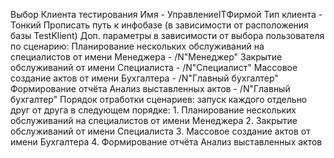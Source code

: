 Выбор Клиента тестирования
    Имя - УправлениеITФирмой
    Тип клиента - Тонкий
Прописать путь к инфобазе (в зависимости от расположения базы TestKlient)
    Доп. параметры в зависимости от выбора пользователя по сценарию: 
        Планирование нескольких обслуживаний на специалистов от имени Менеджера - /N"Менеджер" 
        Закрытие обслуживаний от имени Специалиста - /N"Специалист"
        Массовое создание актов от имени Бухгалтера - /N"Главный бухгалтер"
        Формирование отчёта Анализ выставленных актов - /N"Главный бухгалтер"
Порядок отработки сценариев: запуск каждого отдельно друг от друга в следующем порядке: 
    1. Планирование нескольких обслуживаний на специалистов от имени Менеджера 
    2. Закрытие обслуживаний от имени Специалиста 
    3. Массовое создание актов от имени Бухгалтера 
    4. Формирование отчёта Анализ выставленных актов 
        